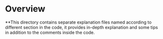# Overview
**This directory contains separate explanation files named according to different section in the code, it provides in-depth explanation and some tips in addition to the comments inside the code.
